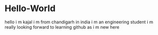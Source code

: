 # Hello-World
hello i m kajal
i m from chandigarh in india
i m an engineering student
i m really looking forward to learning github as i m new here
